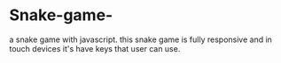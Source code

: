 # Snake-game-
a snake game with javascript. this snake game is fully responsive and in touch devices it's have keys that user can use.

